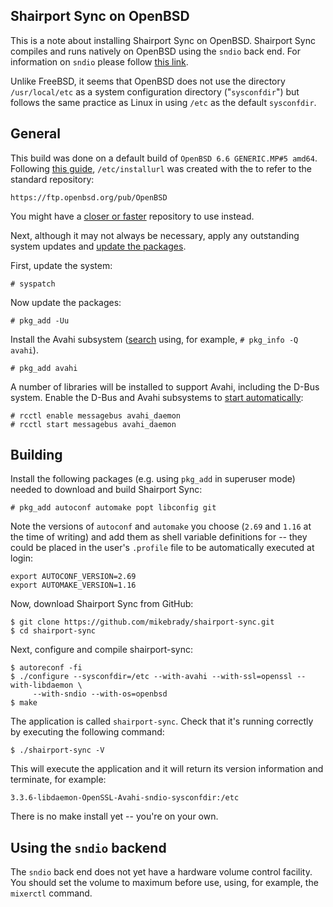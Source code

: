 Shairport Sync on OpenBSD
----
This is a note about installing Shairport Sync on OpenBSD. Shairport Sync compiles and runs natively on OpenBSD using the `sndio` back end. For information on `sndio` please follow [this link](http://www.sndio.org).

Unlike FreeBSD, it seems that OpenBSD does not use the directory `/usr/local/etc` as a system configuration directory ("`sysconfdir`") but follows the same practice as Linux in using `/etc` as the default `sysconfdir`.

General
----
This build was done on a default build of `OpenBSD 6.6 GENERIC.MP#5 amd64`. Following [this guide](https://www.openbsd.org/faq/faq15.html), `/etc/installurl` was created with the to refer to the standard repository:
```
https://ftp.openbsd.org/pub/OpenBSD
```
You might have a [closer or faster](https://www.openbsd.org/ftp.html) repository to use instead.

Next, although it may not always be necessary, apply any outstanding system updates and [update the packages](https://unix.stackexchange.com/questions/23579/how-to-apply-updates-on-openbsd-netbsd-and-freebsd).

First, update the system:
```
# syspatch
```
Now update the packages:
```
# pkg_add -Uu
```
Install the Avahi subsystem ([search](https://www.openbsd.org/faq/faq15.html) using, for example, `# pkg_info -Q avahi`). 
```
# pkg_add avahi
```
A number of libraries will be installed to support Avahi, including the D-Bus system.
Enable the D-Bus and Avahi subsystems to [start automatically](http://openbsd-archive.7691.n7.nabble.com/starting-avahi-the-proper-way-td311612.html):
```
# rcctl enable messagebus avahi_daemon 
# rcctl start messagebus avahi_daemon 
```
Building
----

Install the following packages (e.g. using `pkg_add` in superuser mode) needed to download and build Shairport Sync:
```
# pkg_add autoconf automake popt libconfig git
```
Note the versions of `autoconf` and `automake` you choose (`2.69` and `1.16` at the time of writing) and add them as shell variable definitions for -- they could be placed in the user's `.profile` file to be automatically executed at login:
```
export AUTOCONF_VERSION=2.69
export AUTOMAKE_VERSION=1.16
```
Now, download Shairport Sync from GitHub:
```
$ git clone https://github.com/mikebrady/shairport-sync.git
$ cd shairport-sync
```
Next, configure and compile shairport-sync:
```
$ autoreconf -fi
$ ./configure --sysconfdir=/etc --with-avahi --with-ssl=openssl --with-libdaemon \
     --with-sndio --with-os=openbsd
$ make
```
The application is called `shairport-sync`. Check that it's running correctly by executing the following command:
```
$ ./shairport-sync -V
```
This will execute the application and it will return its version information and terminate, for example:
```
3.3.6-libdaemon-OpenSSL-Avahi-sndio-sysconfdir:/etc
```
There is no make install yet -- you're on your own.

Using the `sndio` backend
----
The `sndio` back end does not yet have a hardware volume control facility.
You should set the volume to maximum before use, using, for example, the `mixerctl` command.
